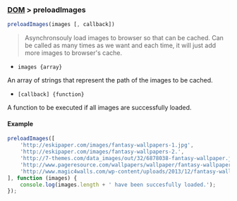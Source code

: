 ### [DOM](../) > preloadImages

```js
preloadImages(images [, callback])
```

> Asynchronsouly load images to browser so that can be cached.
> Can be called as many times as we want and each time, it will just add more images to browser's cache.

- <code>images {array}</code>

An array of strings that represent the path of the images to be cached.

- <code>[callback] {function}</code>

A function to be executed if all images are successfully loaded.

#### Example
```js
preloadImages([
    'http://eskipaper.com/images/fantasy-wallpapers-1.jpg',
    'http://eskipaper.com/images/fantasy-wallpapers-2.',
    'http://7-themes.com/data_images/out/32/6878038-fantasy-wallpaper.jpg',
    'http://www.pageresource.com/wallpapers/wallpaper/fantasy-wallpaper-wallpapers.jpg',
    'http://www.magic4walls.com/wp-content/uploads/2013/12/fantasy-wallpaper-castle-wallpapers-array-wallwuzz-hd-wallpaper-4802.jpg'
], function (images) {
    console.log(images.length + ' have been succesfully loaded.');
});
```
